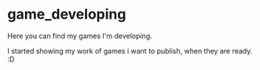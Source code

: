 game_developing
===============

Here you can find my games I'm developing.

I started showing my work of games i want to publish, when they are ready. :D
